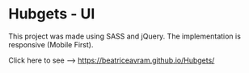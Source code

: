 # Hubgets - UI

This project was made using SASS and jQuery. The implementation is responsive (Mobile First).


Click here to see --> https://beatriceavram.github.io/Hubgets/
